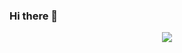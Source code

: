### Hi there 👋



<p align="center">
  <img src="https://github-readme-stats.vercel.app/api/top-langs/?username=antoniosaleme&langs_count=8&count_private=true&theme=dracula&line_height=10">
</p>




<!--
<p align="right"><a href="https://github.com/thusspokedata/index-readme">Private Index</a></p>
**antoniosaleme/antoniosaleme** is a ✨ _special_ ✨ repository because its `README.md` (this file) appears on your GitHub profile.

Here are some ideas to get you started:

- 🔭 I’m currently working on ...
- 🌱 I’m currently learning ...
- 👯 I’m looking to collaborate on ...
- 🤔 I’m looking for help with ...
- 💬 Ask me about ...
- 📫 How to reach me: ...
- 😄 Pronouns: ...
- ⚡ Fun fact: ...
-->
